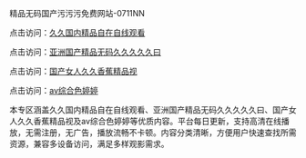 精品无码国产污污污免费网站-0711NN

点击访问：<a href="https://heiliaowzu4ur.pages.dev">久久国内精品自在自线观看</a>

点击访问：<a href="https://heiliaozj3tjd.pages.dev">亚洲国产精品无码久久久久久曰</a>

点击访问：<a href="https://heiliaoe8ajia.pages.dev">国产女人久久香蕉精品视</a>

点击访问：<a href="https://heiliaoxqkkct.pages.dev">av综合色婷婷</a>

本专区涵盖久久国内精品自在自线观看、亚洲国产精品无码久久久久久曰、国产女人久久香蕉精品视及av综合色婷婷等优质内容。平台每日更新，支持高清在线播放，无需注册，无广告，播放流畅不卡顿。内容分类清晰，方便用户快速查找所需资源，兼容多设备访问，满足多样观影需求。

<span style="display:none;">[Canonical link](https://github.com/aie20251107/aie6)</span>
